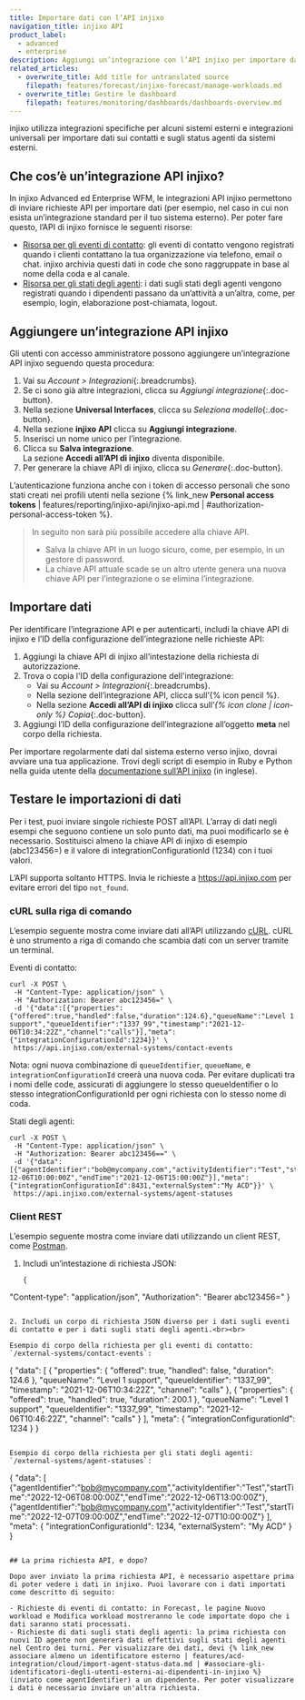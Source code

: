 ```yaml
---
title: Importare dati con l’API injixo
navigation_title: injixo API
product_label:
  - advanced
  - enterprise
description: Aggiungi un’integrazione con l’API injixo per importare dati sui contatti e sugli status agenti dal tuo sistema esterno.
related_articles:
  - overwrite_title: Add title for untranslated source
    filepath: features/forecast/injixo-forecast/manage-workloads.md
  - overwrite_title: Gestire le dashboard
    filepath: features/monitoring/dashboards/dashboards-overview.md
---
```


injixo utilizza integrazioni specifiche per alcuni sistemi esterni e integrazioni universali per importare dati sui contatti e sugli status agenti da sistemi esterni.

## Che cos’è un’integrazione API injixo?

In injixo Advanced ed Enterprise WFM, le integrazioni API injixo permettono di inviare richieste API per importare dati (per esempio, nel caso in cui non esista un’integrazione standard per il tuo sistema esterno). Per poter fare questo, l’API di injixo fornisce le seguenti risorse:

- [Risorsa per gli eventi di contatto](https://api.injixo.com/resources/integration_contact_event/): gli eventi di contatto vengono registrati quando i clienti contattano la tua organizzazione via telefono, email o chat. injixo archivia questi dati in code che sono raggruppate in base al nome della coda e al canale.
- [Risorsa per gli stati degli agenti](https://api.injixo.com/resources/integration_agent_status/): i dati sugli stati degli agenti vengono registrati quando i dipendenti passano da un’attività a un’altra, come, per esempio, login, elaborazione post-chiamata, logout.

## Aggiungere un’integrazione API injixo

Gli utenti con accesso amministratore possono aggiungere un’integrazione API injixo seguendo questa procedura:

1. Vai su _Account > Integrazioni_{:.breadcrumbs}.
2. Se ci sono già altre integrazioni, clicca su _Aggiungi integrazione_{:.doc-button}.
3. Nella sezione **Universal Interfaces**, clicca su _Seleziona modello_{:.doc-button}.
4. Nella sezione **injixo API** clicca su **Aggiungi integrazione**.
5. Inserisci un nome unico per l’integrazione.
6. Clicca su **Salva integrazione**.<br>La sezione **Accedi all’API di injixo** diventa disponibile.
7. Per generare la chiave API di injixo, clicca su _Generare_{:.doc-button}.

L’autenticazione funziona anche con i token di accesso personali che sono stati creati nei profili utenti nella sezione {% link_new **Personal access tokens** | features/reporting/injixo-api/injixo-api.md | #authorization-personal-access-token %}.

> In seguito non sarà più possibile accedere alla chiave API. 
>
> - Salva la chiave API in un luogo sicuro, come, per esempio, in un gestore di password.
> - La chiave API attuale scade se un altro utente genera una nuova chiave API per l’integrazione o se elimina l’integrazione.

## Importare dati <a id="import-contact-or-agent-status-data">

Per identificare l’integrazione API e per autenticarti, includi la chiave API di injixo e l’ID della configurazione dell’integrazione nelle richieste API:

1. Aggiungi la chiave API di injixo all’intestazione della richiesta di autorizzazione.
2. Trova o copia l'ID della configurazione dell'integrazione:
    - Vai su _Account > Integrazioni_{:.breadcrumbs}.
    - Nella sezione dell’integrazione API, clicca sull’{% icon pencil %}.
    - Nella sezione **Accedi all’API di injixo** clicca sull’_{% icon clone | icon-only %} Copia_{:.doc-button}.
3. Aggiungi l’ID della configurazione dell’integrazione all’oggetto **meta** nel corpo della richiesta.

Per importare regolarmente dati dal sistema esterno verso injixo, dovrai avviare una tua applicazione. Trovi degli script di esempio in Ruby e Python nella guida utente della [documentazione sull’API injixo](https://api.injixo.com) (in inglese).

## Testare le importazioni di dati

Per i test, puoi inviare singole richieste POST all’API. L’array di dati negli esempi che seguono contiene un solo punto dati, ma puoi modificarlo se è necessario. Sostituisci almeno la chiave API di injixo di esempio (abc123456=) e il valore di integrationConfigurationId (1234) con i tuoi valori.

L’API supporta soltanto HTTPS. Invia le richieste a https://api.injixo.com per evitare errori del tipo `not_found`.

### cURL sulla riga di comando

L’esempio seguente mostra come inviare dati all’API utilizzando [cURL](https://curl.se/). cURL è uno strumento a riga di comando che scambia dati con un server tramite un terminal.

Eventi di contatto:

```
curl -X POST \
 -H "Content-Type: application/json" \
 -H "Authorization: Bearer abc123456=" \
 -d '{"data":[{"properties":{"offered":true,"handled":false,"duration":124.6},"queueName":"Level 1 support","queueIdentifier":"1337_99","timestamp":"2021-12-06T10:34:22Z","channel":"calls"}],"meta":{"integrationConfigurationId":1234}}' \
 https://api.injixo.com/external-systems/contact-events
```

Nota: ogni nuova combinazione di `queueIdentifier`, `queueName`, e `integrationConfigurationId` creerà una nuova coda. Per evitare duplicati tra i nomi delle code, assicurati di aggiungere lo stesso queueIdentifier o lo stesso integrationConfigurationId per ogni richiesta con lo stesso nome di coda. 

Stati degli agenti:

```
curl -X POST \
 -H "Content-Type: application/json" \
 -H "Authorization: Bearer abc123456==" \
 -d '{"data":[{"agentIdentifier":"bob@mycompany.com","activityIdentifier":"Test","startTime":"2021-12-06T10:00:00Z","endTime":"2021-12-06T15:00:00Z"}],"meta":{"integrationConfigurationId":8431,"externalSystem":"My ACD"}}' \
 https://api.injixo.com/external-systems/agent-statuses
```

### Client REST

L’esempio seguente mostra come inviare dati utilizzando un client REST, come [Postman](https://www.postman.com/downloads/).

1. Includi un’intestazione di richiesta JSON:

   ```
   {
  "Content-type": "application/json",
  "Authorization": "Bearer abc123456="
}
   ```

2. Includi un corpo di richiesta JSON diverso per i dati sugli eventi di contatto e per i dati sugli stati degli agenti.<br><br>

   Esempio di corpo della richiesta per gli eventi di contatto: `/external-systems/contact-events`:

   ```
   {
  "data": [
    {
      "properties": { "offered": true, "handled": false, "duration": 124.6 },
      "queueName": "Level 1 support",
      "queueIdentifier": "1337_99",
      "timestamp": "2021-12-06T10:34:22Z",
      "channel": "calls"
    },
    {
      "properties": { "offered": true, "handled": true, "duration": 200.1 },
      "queueName": "Level 1 support",
      "queueIdentifier": "1337_99",
      "timestamp": "2021-12-06T10:46:22Z",
      "channel": "calls"
    }
  ],
  "meta": { "integrationConfigurationId": 1234 }
}
   ```

   Esempio di corpo della richiesta per gli stati degli agenti: `/external-systems/agent-statuses`:

   ```
   {
  "data": [
    {"agentIdentifier":"bob@mycompany.com","activityIdentifier":"Test","startTime":"2022-12-06T08:00:00Z","endTime":"2022-12-06T13:00:00Z"},
    {"agentIdentifier":"bob@mycompany.com","activityIdentifier":"Test","startTime":"2022-12-07T09:00:00Z","endTime":"2022-12-07T10:00:00Z"}
  ],
  "meta": {
    "integrationConfigurationId": 1234,
    "externalSystem": "My ACD"
  }
}
   ```

## La prima richiesta API, e dopo?

Dopo aver inviato la prima richiesta API, è necessario aspettare prima di poter vedere i dati in injixo. Puoi lavorare con i dati importati come descritto di seguito:

- Richieste di eventi di contatto: in Forecast, le pagine Nuovo workload e Modifica workload mostreranno le code importate dopo che i dati saranno stati processati.
- Richieste di dati sugli stati degli agenti: la prima richiesta con nuovi ID agente non genererà dati effettivi sugli stati degli agenti nel Centro dei turni. Per visualizzare dei dati, devi {% link_new associare almeno un identificatore esterno | features/acd-integration/cloud/import-agent-status-data.md | #associare-gli-identificatori-degli-utenti-esterni-ai-dipendenti-in-injixo %} (inviato come agentIdentifier) a un dipendente. Per poter visualizzare i dati è necessario inviare un'altra richiesta.
